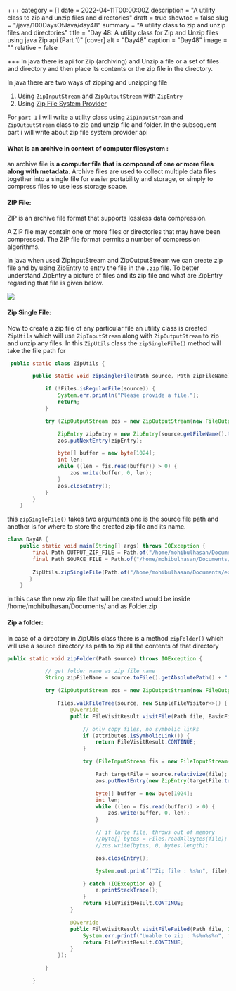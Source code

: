 +++
category = []
date = 2022-04-11T00:00:00Z
description = "A utility class to zip and unzip files and directories"
draft = true
showtoc = false
slug = "/java/100DaysOfJava/day48"
summary = "A utility class to zip and unzip files and directories"
title = "Day 48: A utility class for Zip and Unzip files using java Zip api (Part 1)"
[cover]
alt = "Day48"
caption = "Day48"
image = ""
relative = false

+++
In java there is api for Zip (archiving) and Unzip a file or a set of files and directory and then place its contents or the zip file in the directory.

In java there are two ways of zipping and unzipping file

1. Using `ZipInputStream` and `ZipOutputStream` with `ZipEntry`
2. Using [Zip File System Provider](https://docs.oracle.com/javase/8/docs/technotes/guides/io/fsp/zipfilesystemprovider.html "Zip File System Provider")

For `part 1` i will write a utility class using `ZipInputStream` and `ZipOutputStream` class to zip and unzip file and folder. In the subsequent part i will write about zip file system provider api

#### What is an archive in context of computer filesystem :

an archive file is **a computer file that is composed of one or more files along with metadata**. Archive files are used to collect multiple data files together into a single file for easier portability and storage, or simply to compress files to use less storage space.

#### ZIP File:

ZIP is an archive file format that supports lossless data compression.

A ZIP file may contain one or more files or directories that may have been compressed. The ZIP file format permits a number of compression algorithms.

In java when used ZipInputStream and ZipOutputStream we  can create zip file and by using ZipEntry to entry the file in the `.zip` file. To better understand ZipEntry a picture of files and its zip file and what are ZipEntry regarding that file is given below.

![](https://s1.o7planning.com/en/10195/images/18542.png)

#### Zip Single File:

Now to create a zip file of any particular file an utility class is created `ZipUtils` which will use `ZipInputStream` along with `ZipOutputStream` to zip and unzip any files. In this `ZipUtils` class the `zipSingleFile()` method will take the file path for

```java
 public static class ZipUtils {

        public static void zipSingleFile(Path source, Path zipFileName) throws IOException {

            if (!Files.isRegularFile(source)) {
                System.err.println("Please provide a file.");
                return;
            }

            try (ZipOutputStream zos = new ZipOutputStream(new FileOutputStream(zipFileName.toString())); FileInputStream fis = new FileInputStream(source.toFile())) {

                ZipEntry zipEntry = new ZipEntry(source.getFileName().toString());
                zos.putNextEntry(zipEntry);

                byte[] buffer = new byte[1024];
                int len;
                while ((len = fis.read(buffer)) > 0) {
                    zos.write(buffer, 0, len);
                }
                zos.closeEntry();
            }
        }
    }
```

this `zipSingleFile()` takes two arguments one is the source file path and another is for where to store the created zip file and its name.

```java
class Day48 {
    public static void main(String[] args) throws IOException {
        final Path OUTPUT_ZIP_FILE = Path.of("/home/mohibulhasan/Documents/Folder.zip");
        final Path SOURCE_FILE = Path.of("/home/mohibulhasan/Documents/example.txt");
        
        ZipUtils.zipSingleFile(Path.of("/home/mohibulhasan/Documents/example.txt"),OUTPUT_ZIP_FILE);
       }
    }
```
in this case the new zip file that will be created would be inside /home/mohibulhasan/Documents/ and as Folder.zip


#### Zip a folder:

In case of a directory in ZipUtils class there is a method `zipFolder()` which will use a source directory as path to zip all the contents of that directory 

```java
public static void zipFolder(Path source) throws IOException {

            // get folder name as zip file name
            String zipFileName = source.toFile().getAbsolutePath() + ".zip";

            try (ZipOutputStream zos = new ZipOutputStream(new FileOutputStream(zipFileName))) {

                Files.walkFileTree(source, new SimpleFileVisitor<>() {
                    @Override
                    public FileVisitResult visitFile(Path file, BasicFileAttributes attributes) {

                        // only copy files, no symbolic links
                        if (attributes.isSymbolicLink()) {
                            return FileVisitResult.CONTINUE;
                        }

                        try (FileInputStream fis = new FileInputStream(file.toFile())) {

                            Path targetFile = source.relativize(file);
                            zos.putNextEntry(new ZipEntry(targetFile.toString()));

                            byte[] buffer = new byte[1024];
                            int len;
                            while ((len = fis.read(buffer)) > 0) {
                                zos.write(buffer, 0, len);
                            }

                            // if large file, throws out of memory
                            //byte[] bytes = Files.readAllBytes(file);
                            //zos.write(bytes, 0, bytes.length);

                            zos.closeEntry();

                            System.out.printf("Zip file : %s%n", file);

                        } catch (IOException e) {
                            e.printStackTrace();
                        }
                        return FileVisitResult.CONTINUE;
                    }

                    @Override
                    public FileVisitResult visitFileFailed(Path file, IOException exc) {
                        System.err.printf("Unable to zip : %s%n%s%n", file, exc);
                        return FileVisitResult.CONTINUE;
                    }
                });

            }

        }
```